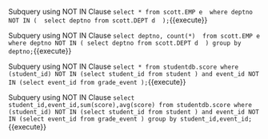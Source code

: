 Subquery using NOT IN Clause `select * from scott.EMP e 
where deptno NOT IN ( 
	select deptno from scott.DEPT d 
	);`{{execute}}

Subquery using NOT IN Clause `select deptno, count(*) 
	from scott.EMP e 
	where deptno NOT IN ( select deptno from scott.DEPT d 
	) group by deptno;`{{execute}}

Subquery using NOT IN Clause `select * from studentdb.score
	where (student_id) NOT IN (select student_id from student )
	and event_id NOT IN (select event_id from grade_event
	);`{{execute}}

Subquery using NOT IN Clause `select student_id,event_id,sum(score),avg(score) from studentdb.score
	where (student_id) NOT IN (select student_id from student )
	and event_id NOT IN (select event_id from grade_event
	) group by student_id,event_id;`{{execute}}

